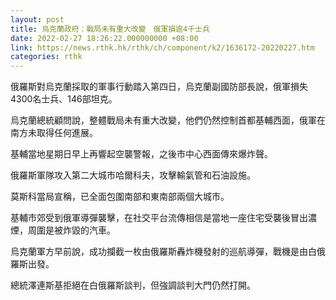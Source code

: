 ```yaml
---
layout: post
title: 烏克蘭政府：戰局未有重大改變　俄軍損逾4千士兵
date: 2022-02-27 18:26:22.000000000 +08:00
link: https://news.rthk.hk/rthk/ch/component/k2/1636172-20220227.htm
categories: rthk
---
```


俄羅斯對烏克蘭採取的軍事行動踏入第四日，烏克蘭副國防部長說，俄軍損失4300名士兵、146部坦克。

烏克蘭總統顧問說，整體戰局未有重大改變，他們仍然控制首都基輔西面，俄軍在南方未取得任何進展。

基輔當地星期日早上再響起空襲警報，之後市中心西面傳來爆炸聲。

俄羅斯軍隊攻入第二大城市哈爾科夫，攻擊輸氣管和石油設施。

莫斯科當局宣稱，已全面包圍南部和東南部兩個大城市。

基輔市郊受到俄軍導彈襲擊，在社交平台流傳相信是當地一座住宅受襲後冒出濃煙，周圍是被炸毀的汽車。 

烏克蘭軍方早前說，成功攔截一枚由俄羅斯轟炸機發射的巡航導彈，戰機是由白俄羅斯出發。 

總統澤連斯基拒絕在白俄羅斯談判，但強調談判大門仍然打開。
